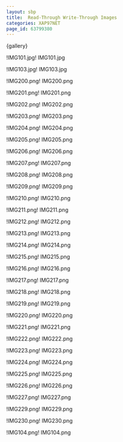 ```yaml
---
layout: sbp
title:  Read-Through Write-Through Images
categories: XAP97NET
page_id: 63799380
---
```


{gallery}

!IMG101.jpg!
IMG101.jpg

!IMG103.jpg!
IMG103.jpg

!IMG200.png!
IMG200.png

!IMG201.png!
IMG201.png

!IMG202.png!
IMG202.png

!IMG203.png!
IMG203.png

!IMG204.png!
IMG204.png

!IMG205.png!
IMG205.png

!IMG206.png!
IMG206.png

!IMG207.png!
IMG207.png

!IMG208.png!
IMG208.png

!IMG209.png!
IMG209.png

!IMG210.png!
IMG210.png

!IMG211.png!
IMG211.png

!IMG212.png!
IMG212.png

!IMG213.png!
IMG213.png

!IMG214.png!
IMG214.png

!IMG215.png!
IMG215.png

!IMG216.png!
IMG216.png

!IMG217.png!
IMG217.png

!IMG218.png!
IMG218.png

!IMG219.png!
IMG219.png

!IMG220.png!
IMG220.png

!IMG221.png!
IMG221.png

!IMG222.png!
IMG222.png

!IMG223.png!
IMG223.png

!IMG224.png!
IMG224.png

!IMG225.png!
IMG225.png

!IMG226.png!
IMG226.png

!IMG227.png!
IMG227.png

!IMG229.png!
IMG229.png

!IMG230.png!
IMG230.png

!IMG104.png!
IMG104.png





















